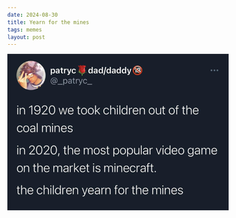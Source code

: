 ```yaml
---
date: 2024-08-30
title: Yearn for the mines
tags: memes
layout: post
---
```


![mines.png](https://raw.githubusercontent.com/muneer78/muneer78.github.io/master/images/mines.png)